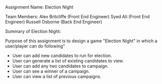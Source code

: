 
Assignment Name: Election Night

Team Members: Alex Britcliffe (Front End Engineer)
              Syed Ali        (Front End Engineer)
              Russell Osborne (Back End Engineer)

Summary of Election Night:

Purpose of this assignment is to design a game "Election Night" in which a user/player can do following"
  - User can add new candidates to run for election.
  - User can generate a list of existing candidates to view.
  - User can add any two candidates to campaign.
  - User can see a winner of a campaign.
  - User can view a list of previous campaigns.
